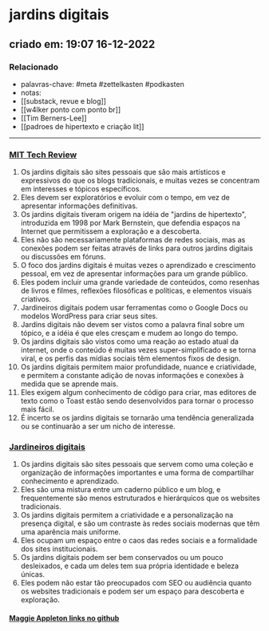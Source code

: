# jardins digitais
## criado em: 19:07 16-12-2022

### Relacionado
- palavras-chave: #meta #zettelkasten #podkasten 
- notas: 
- [[substack, revue e blog]]
- [[w4lker ponto com ponto br]]
- [[Tim Berners-Lee]]
- [[padroes de hipertexto e criação lit]]
---
### [MIT Tech Review](https://mittechreview.com.br/jardins-digitais-permitem-cultivar-seu-proprio-cantinho-de-internet/)

1.  Os jardins digitais são sites pessoais que são mais artísticos e expressivos do que os blogs tradicionais, e muitas vezes se concentram em interesses e tópicos específicos.
2.  Eles devem ser exploratórios e evoluir com o tempo, em vez de apresentar informações definitivas.
3.  Os jardins digitais tiveram origem na idéia de "jardins de hipertexto", introduzida em 1998 por Mark Bernstein, que defendia espaços na Internet que permitissem a exploração e a descoberta.
4.  Eles não são necessariamente plataformas de redes sociais, mas as conexões podem ser feitas através de links para outros jardins digitais ou discussões em fóruns.
5.  O foco dos jardins digitais é muitas vezes o aprendizado e crescimento pessoal, em vez de apresentar informações para um grande público.
6.  Eles podem incluir uma grande variedade de conteúdos, como resenhas de livros e filmes, reflexões filosóficas e políticas, e elementos visuais criativos.
7.  Jardineiros digitais podem usar ferramentas como o Google Docs ou modelos WordPress para criar seus sites.
8.  Jardins digitais não devem ser vistos como a palavra final sobre um tópico, e a idéia é que eles cresçam e mudem ao longo do tempo.
9.  Os jardins digitais são vistos como uma reação ao estado atual da internet, onde o conteúdo é muitas vezes super-simplificado e se torna viral, e os perfis das mídias sociais têm elementos fixos de design.
10.  Os jardins digitais permitem maior profundidade, nuance e criatividade, e permitem a constante adição de novas informações e conexões à medida que se aprende mais.
11.  Eles exigem algum conhecimento de código para criar, mas editores de texto como o Toast estão sendo desenvolvidos para tornar o processo mais fácil.
12.  É incerto se os jardins digitais se tornarão uma tendência generalizada ou se continuarão a ser um nicho de interesse.


### [Jardineiros digitais](https://manualdousuario.net/jardim-digital/)

1.  Os jardins digitais são sites pessoais que servem como uma coleção e organização de informações importantes e uma forma de compartilhar conhecimento e aprendizado.
2.  Eles são uma mistura entre um caderno público e um blog, e frequentemente são menos estruturados e hierárquicos que os websites tradicionais.
3.  Os jardins digitais permitem a criatividade e a personalização na presença digital, e são um contraste às redes sociais modernas que têm uma aparência mais uniforme.
4.  Eles ocupam um espaço entre o caos das redes sociais e a formalidade dos sites institucionais.
5.  Os jardins digitais podem ser bem conservados ou um pouco desleixados, e cada um deles tem sua própria identidade e beleza únicas.
6.  Eles podem não estar tão preocupados com SEO ou audiência quanto os websites tradicionais e podem ser um espaço para descoberta e exploração.

#### [Maggie Appleton links no github](https://github.com/MaggieAppleton/digital-gardeners)